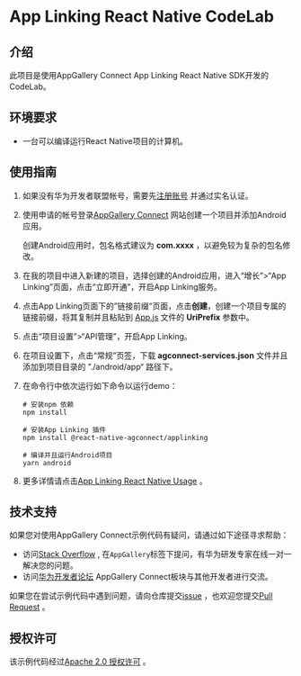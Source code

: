 # App Linking React Native CodeLab

## 介绍

此项目是使用AppGallery Connect App Linking React Native SDK开发的CodeLab。

## 环境要求
- 一台可以编译运行React Native项目的计算机。

## 使用指南

1. 如果没有华为开发者联盟帐号，需要先[注册账号](https://developer.huawei.com/consumer/cn/doc/start/registration-and-verification-0000001053628148) 并通过实名认证。
2. 使用申请的帐号登录[AppGallery Connect](https://developer.huawei.com/consumer/cn/doc/development/AppGallery-connect-Guides/agc-get-started) 网站创建一个项目并添加Android应用。
   
   创建Android应用时，包名格式建议为 **com.xxxx** ，以避免较为复杂的包名修改。
3. 在我的项目中进入新建的项目，选择创建的Android应用，进入“增长”>“App Linking”页面，点击“立即开通”，开启App Linking服务。
4. 点击App Linking页面下的”链接前缀“页面，点击**创建**，创建一个项目专属的链接前缀，将其复制并且粘贴到 [App.js](./App.js) 文件的 **UriPrefix** 参数中。
5. 点击“项目设置”>“API管理”，开启App Linking。
6. 在项目设置下，点击“常规”页签，下载 **agconnect-services.json** 文件并且添加到项目目录的 ”./android/app“ 路径下。
7. 在命令行中依次运行如下命令以运行demo：
   ```
   # 安装npm 依赖
   npm install 

   # 安装App Linking 插件
   npm install @react-native-agconnect/applinking
   
   # 编译并且运行Android项目
   yarn android
   ```
8. 更多详情请点击[App Linking React Native Usage](https://developer.huawei.com/consumer/cn/doc/development/AppGallery-connect-Guides/agc-applinking-reactnative-usage-0000001071075252) 。

## 技术支持

如果您对使用AppGallery Connect示例代码有疑问，请通过如下途径寻求帮助：
- 访问[Stack Overflow](https://stackoverflow.com/) , 在`AppGallery`标签下提问，有华为研发专家在线一对一解决您的问题。
- 访问[华为开发者论坛](https://forums.developer.huawei.com/forumPortal/en/home) AppGallery Connect板块与其他开发者进行交流。

如果您在尝试示例代码中遇到问题，请向仓库提交[issue](https://github.com/AppGalleryConnect/agc-demos/issues) ，也欢迎您提交[Pull Request](https://github.com/AppGalleryConnect/agc-demos/pulls) 。

## 授权许可
该示例代码经过[Apache 2.0 授权许可](http://www.apache.org/licenses/LICENSE-2.0) 。
